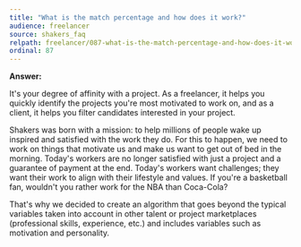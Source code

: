 ```yaml
---
title: "What is the match percentage and how does it work?"
audience: freelancer
source: shakers_faq
relpath: freelancer/087-what-is-the-match-percentage-and-how-does-it-work.md
ordinal: 87
---
```


**Answer:**

It's your degree of affinity with a project. As a freelancer, it helps you quickly identify the projects you're most motivated to work on, and as a client, it helps you filter candidates interested in your project.

Shakers was born with a mission: to help millions of people wake up inspired and satisfied with the work they do. For this to happen, we need to work on things that motivate us and make us want to get out of bed in the morning. Today's workers are no longer satisfied with just a project and a guarantee of payment at the end. Today's workers want challenges; they want their work to align with their lifestyle and values. If you're a basketball fan, wouldn't you rather work for the NBA than Coca-Cola?

That's why we decided to create an algorithm that goes beyond the typical variables taken into account in other talent or project marketplaces (professional skills, experience, etc.) and includes variables such as motivation and personality.
